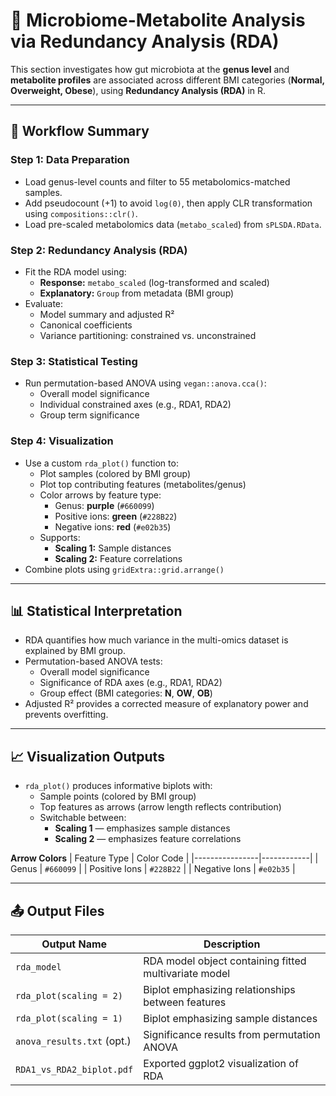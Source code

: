 # 🔬 Microbiome-Metabolite Analysis via Redundancy Analysis (RDA)

This section investigates how gut microbiota at the **genus level** and **metabolite profiles** are associated across different BMI categories (**Normal, Overweight, Obese**), using **Redundancy Analysis (RDA)** in R.

---

## 📌 Workflow Summary

### Step 1: Data Preparation
- Load genus-level counts and filter to 55 metabolomics-matched samples.
- Add pseudocount (+1) to avoid `log(0)`, then apply CLR transformation using `compositions::clr()`.
- Load pre-scaled metabolomics data (`metabo_scaled`) from `sPLSDA.RData`.

### Step 2: Redundancy Analysis (RDA)
- Fit the RDA model using:
  - **Response:** `metabo_scaled` (log-transformed and scaled)
  - **Explanatory:** `Group` from metadata (BMI group)
- Evaluate:
  - Model summary and adjusted R²
  - Canonical coefficients
  - Variance partitioning: constrained vs. unconstrained

### Step 3: Statistical Testing
- Run permutation-based ANOVA using `vegan::anova.cca()`:
  - Overall model significance
  - Individual constrained axes (e.g., RDA1, RDA2)
  - Group term significance

### Step 4: Visualization
- Use a custom `rda_plot()` function to:
  - Plot samples (colored by BMI group)
  - Plot top contributing features (metabolites/genus)
  - Color arrows by feature type:
    - Genus: **purple** (`#660099`)
    - Positive ions: **green** (`#228B22`)
    - Negative ions: **red** (`#e02b35`)
  - Supports:
    - **Scaling 1:** Sample distances
    - **Scaling 2:** Feature correlations
- Combine plots using `gridExtra::grid.arrange()`

---

## 📊 Statistical Interpretation

- RDA quantifies how much variance in the multi-omics dataset is explained by BMI group.
- Permutation-based ANOVA tests:
  - Overall model significance
  - Significance of RDA axes (e.g., RDA1, RDA2)
  - Group effect (BMI categories: **N**, **OW**, **OB**)
- Adjusted R² provides a corrected measure of explanatory power and prevents overfitting.

---

## 📈 Visualization Outputs

- `rda_plot()` produces informative biplots with:
  - Sample points (colored by BMI group)
  - Top features as arrows (arrow length reflects contribution)
  - Switchable between:
    - **Scaling 1** — emphasizes sample distances
    - **Scaling 2** — emphasizes feature correlations

**Arrow Colors**
| Feature Type   | Color Code |
|----------------|------------|
| Genus          | `#660099`  |
| Positive Ions  | `#228B22`  |
| Negative Ions  | `#e02b35`  |

---

## 📤 Output Files

| Output Name                | Description                                           |
|----------------------------|-------------------------------------------------------|
| `rda_model`                | RDA model object containing fitted multivariate model |
| `rda_plot(scaling = 2)`    | Biplot emphasizing relationships between features     |
| `rda_plot(scaling = 1)`    | Biplot emphasizing sample distances                   |
| `anova_results.txt` (opt.) | Significance results from permutation ANOVA          |
| `RDA1_vs_RDA2_biplot.pdf`  | Exported ggplot2 visualization of RDA                |
